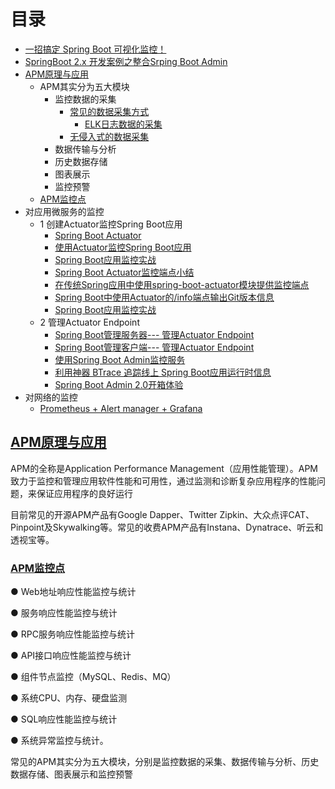 
# 目录
* [一招搞定 Spring Boot 可视化监控！](https://mp.weixin.qq.com/s/J67gVzdoFZZZPIoXtPqsLg)
* [SpringBoot 2.x 开发案例之整合Srping Boot Admin](https://www.jianshu.com/p/a791e1c0b67e)
* [APM原理与应用](#APM原理与应用)
  * APM其实分为五大模块
    * 监控数据的采集
      * [常见的数据采集方式](https://weread.qq.com/web/reader/d9e327a07188b377d9eb7dak35f3251024e35f4a8d46404)
        * [ELK日志数据的采集 ](https://github.com/stevenli91748/JAVA-Architecture/blob/master/Tools%20and%20Middleware/%E6%97%A5%E5%BF%97%E7%B3%BB%E7%BB%9F/ELK/README.md)
      * [无侵入式的数据采集 ](https://weread.qq.com/web/reader/d9e327a07188b377d9eb7dak35f3251024e35f4a8d46404)
    * 数据传输与分析
    * 历史数据存储
    * 图表展示
    * 监控预警  
  * [APM监控点](#APM监控点) 
* 对应用微服务的监控
   * 1 创建Actuator监控Spring Boot应用
     * [Spring Boot Actuator](https://www.yiibai.com/spring-boot/spring_boot_actuator.html)
     * [使用Actuator监控Spring Boot应用](https://mrbird.cc/Acutator-Spring-Boot.html)
     * [Spring Boot应用监控实战](https://mp.weixin.qq.com/s?__biz=MzU4ODI1MjA3NQ==&mid=2247483771&idx=1&sn=7c5f103a816c16e453e04141d7433bf9&chksm=fdded7bfcaa95ea9a5dbe81114d32c1908bf8da0b3366bfbfcbe2473445cdba73c5e2060d5f3#rd)
     * [Spring Boot Actuator监控端点小结](http://blog.didispace.com/spring-boot-actuator-1/)
     * [在传统Spring应用中使用spring-boot-actuator模块提供监控端点](http://blog.didispace.com/spring-boot-actuator-without-boot/)
     * [Spring Boot中使用Actuator的/info端点输出Git版本信息](http://blog.didispace.com/spring-boot-actuator-info-git/)
     * [Spring Boot应用监控实战](https://github.com/hansonwang99/Spring-Boot-In-Action/tree/master/springbt_admin_server)
   * 2 管理Actuator Endpoint
     * [Spring Boot管理服务器--- 管理Actuator Endpoint](https://www.yiibai.com/spring-boot/spring_boot_admin_server.html)
     * [Spring Boot管理客户端--- 管理Actuator Endpoint](https://www.yiibai.com/spring-boot/spring_boot_admin_client.html)
     * [使用Spring Boot Admin监控服务](https://mrbird.cc/Spring-Boot-Admin.html)
     * [利用神器 BTrace 追踪线上 Spring Boot应用运行时信息](https://www.codesheep.cn/2019/01/17/springbt-btrace/)
     * [Spring Boot Admin 2.0开箱体验](https://github.com/hansonwang99/Spring-Boot-In-Action/tree/master/spring_boot_admin2.0_demo)
* 对网络的监控
  * [Prometheus + Alert manager +  Grafana](https://github.com/stevenli91748/JAVA-Architecture/blob/master/Prometheus/README.md)


## [APM原理与应用](https://weread.qq.com/web/reader/d9e327a07188b377d9eb7dak35f3251024e35f4a8d46404)

APM的全称是Application Performance Management（应用性能管理）。APM致力于监控和管理应用软件性能和可用性，通过监测和诊断复杂应用程序的性能问题，来保证应用程序的良好运行

目前常见的开源APM产品有Google Dapper、Twitter Zipkin、大众点评CAT、Pinpoint及Skywalking等。常见的收费APM产品有Instana、Dynatrace、听云和透视宝等。

### [APM监控点](https://weread.qq.com/web/reader/d9e327a07188b377d9eb7dak35f3251024e35f4a8d46404)

● Web地址响应性能监控与统计

● 服务响应性能监控与统计

● RPC服务响应性能监控与统计

● API接口响应性能监控与统计

● 组件节点监控（MySQL、Redis、MQ）

● 系统CPU、内存、硬盘监测

● SQL响应性能监控与统计

● 系统异常监控与统计。


常见的APM其实分为五大模块，分别是监控数据的采集、数据传输与分析、历史数据存储、图表展示和监控预警
